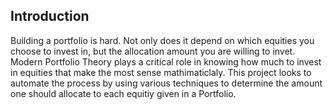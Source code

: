 ## Introduction

Building a portfolio is hard. Not only does it depend on which equities you choose to invest in, but the allocation amount you are willing to invet. Modern Portfolio Theory plays a critical role in knowing how much to invest in equities that make the most sense mathimaticlaly. This project looks to automate the process by using various techniques to determine the amount one should allocate to each equitiy given in a Portfolio.


